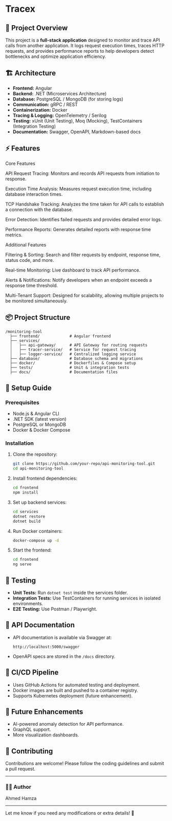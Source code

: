 # Tracex

## 📌 Project Overview
This project is a **full-stack application** designed to monitor and trace API calls from another application. It logs request execution times, traces HTTP requests, and provides performance reports to help developers detect bottlenecks and optimize application efficiency.

## 🏗️ Architecture
- **Frontend:** Angular
- **Backend:** .NET (Microservices Architecture)
- **Database:** PostgreSQL / MongoDB (for storing logs)
- **Communication:** gRPC / REST
- **Containerization:** Docker
- **Tracing & Logging:** OpenTelemetry / Serilog
- **Testing:** xUnit (Unit Testing), Moq (Mocking), TestContainers (Integration Testing)
- **Documentation:** Swagger, OpenAPI, Markdown-based docs

## ⚡ Features

Core Features

API Request Tracing: Monitors and records API requests from initiation to response.

Execution Time Analysis: Measures request execution time, including database interaction times.

TCP Handshake Tracking: Analyzes the time taken for API calls to establish a connection with the database.

Error Detection: Identifies failed requests and provides detailed error logs.

Performance Reports: Generates detailed reports with response time metrics.

Additional Features

Filtering & Sorting: Search and filter requests by endpoint, response time, status code, and more.

Real-time Monitoring: Live dashboard to track API performance.

Alerts & Notifications: Notify developers when an endpoint exceeds a response time threshold.

Multi-Tenant Support: Designed for scalability, allowing multiple projects to be monitored simultaneously.

## 📦 Project Structure
```
/monitoring-tool
  ├── frontend/             # Angular frontend
  ├── services/
  │   ├── api-gateway/      # API Gateway for routing requests
  │   ├── tracer-service/   # Service for request tracing
  │   ├── logger-service/   # Centralized logging service
  ├── database/             # Database schema and migrations
  ├── docker/               # Dockerfiles & Compose setup
  ├── tests/                # Unit & integration tests
  ├── docs/                 # Documentation files
```

## 🚀 Setup Guide
### Prerequisites
- Node.js & Angular CLI
- .NET SDK (latest version)
- PostgreSQL or MongoDB
- Docker & Docker Compose

### Installation
1. Clone the repository:
   ```sh
   git clone https://github.com/your-repo/api-monitoring-tool.git
   cd api-monitoring-tool
   ```
2. Install frontend dependencies:
   ```sh
   cd frontend
   npm install
   ```
3. Set up backend services:
   ```sh
   cd services
   dotnet restore
   dotnet build
   ```
4. Run Docker containers:
   ```sh
   docker-compose up -d
   ```
5. Start the frontend:
   ```sh
   cd frontend
   ng serve
   ```

## 🧪 Testing
- **Unit Tests:** Run `dotnet test` inside the services folder.
- **Integration Tests:** Use TestContainers for running services in isolated environments.
- **E2E Testing:** Use Postman / Playwright.

## 📜 API Documentation
- API documentation is available via Swagger at:
  ```
  http://localhost:5000/swagger
  ```
- OpenAPI specs are stored in the `/docs` directory.

## 🔄 CI/CD Pipeline
- Uses GitHub Actions for automated testing and deployment.
- Docker images are built and pushed to a container registry.
- Supports Kubernetes deployment (future enhancement).

## 🎯 Future Enhancements
- AI-powered anomaly detection for API performance.
- GraphQL support.
- More visualization dashboards.

## 📩 Contributing
Contributions are welcome! Please follow the coding guidelines and submit a pull request.

---

### 👨‍💻 Author
Ahmed Hamza

---

Let me know if you need any modifications or extra details! 🚀


